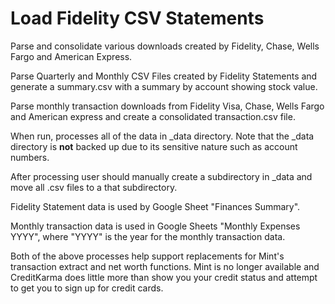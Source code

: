 # Load Fidelity CSV Statements

Parse and consolidate various downloads created by Fidelity, Chase, Wells Fargo and
American Express.

Parse Quarterly and Monthly CSV Files created by Fidelity Statements and generate a summary.csv
with a summary by account showing stock value.

Parse monthly transaction downloads from Fidelity Visa, Chase, Wells Fargo and 
American express and create a consolidated transaction.csv file.

When run, processes all of the data in _data directory. Note that the _data directory
is **not** backed up due to its sensitive nature such as account numbers.

After processing user should manually create a subdirectory in _data and move all .csv files to a that subdirectory.

Fidelity Statement data is used by Google Sheet "Finances Summary". 

Monthly transaction data is used in Google Sheets "Monthly Expenses YYYY", 
where "YYYY" is the year for the monthly transaction data.

Both of the above processes help support replacements for Mint's transaction extract and
net worth functions. Mint is no longer available and CreditKarma does little more than show you 
your credit status and attempt to get you to sign up for credit cards.